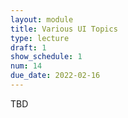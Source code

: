 ```yaml
---
layout: module
title: Various UI Topics
type: lecture
draft: 1
show_schedule: 1
num: 14
due_date: 2022-02-16
---
```

TBD